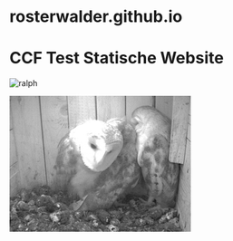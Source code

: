 # rosterwalder.github.io

# CCF Test Statische Website



![ralph](ralph-osterwalder.ch)

![Kommentar](Schleiereulen.jpg)
